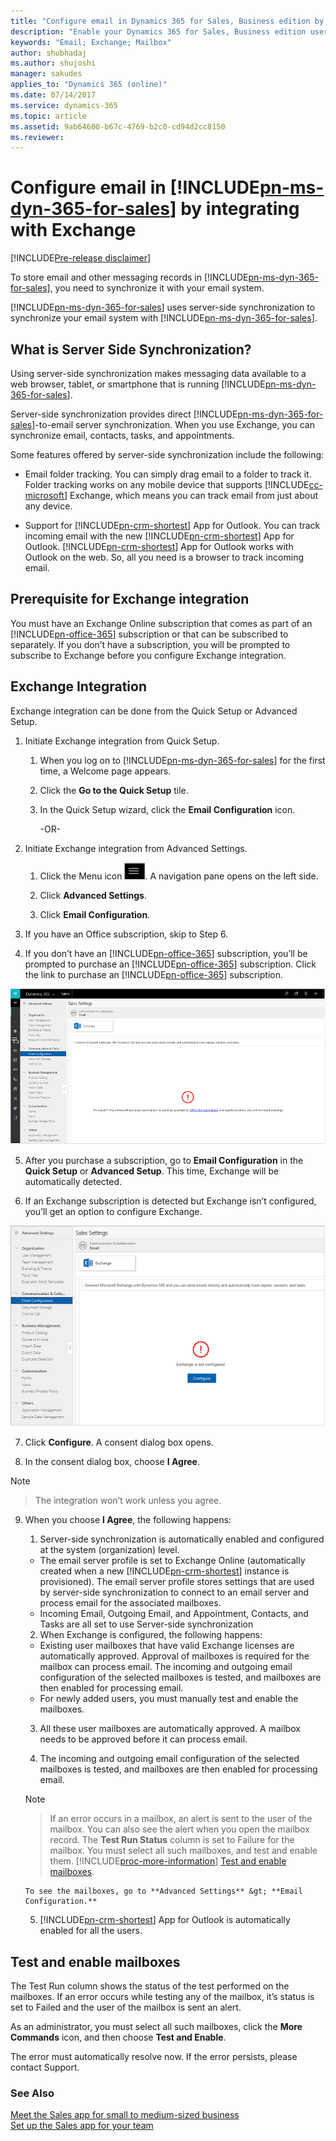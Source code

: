 ```yaml
---
title: "Configure email in Dynamics 365 for Sales, Business edition by integrating with Exchange | Microsoft Docs"
description: "Enable your Dynamics 365 for Sales, Business edition users to send and receive emails by integrating with Exchange."
keywords: "Email; Exchange; Mailbox"
author: shubhadaj
ms.author: shujoshi
manager: sakudes
applies_to: "Dynamics 365 (online)"
ms.date: 07/14/2017
ms.service: dynamics-365
ms.topic: article
ms.assetid: 9ab64600-b67c-4769-b2c0-cd94d2cc8150
ms.reviewer: 
---
```

# Configure email in [!INCLUDE[pn-ms-dyn-365-for-sales](../includes/pn-ms-dyn-365-for-sales.md)] by integrating with Exchange 

[!INCLUDE[Pre-release disclaimer](../includes/cc-beta-prerelease-disclaimer.md)]

To store email and other messaging records in [!INCLUDE[pn-ms-dyn-365-for-sales](../includes/pn-ms-dyn-365-for-sales.md)], you need to synchronize it with your email system.

[!INCLUDE[pn-ms-dyn-365-for-sales](../includes/pn-ms-dyn-365-for-sales.md)] uses server-side synchronization to synchronize your email system with [!INCLUDE[pn-ms-dyn-365-for-sales](../includes/pn-ms-dyn-365-for-sales.md)].

## What is Server Side Synchronization?

Using server-side synchronization makes messaging data available to a web browser, tablet, or smartphone that is running [!INCLUDE[pn-ms-dyn-365-for-sales](../includes/pn-ms-dyn-365-for-sales.md)].

Server-side synchronization provides direct [!INCLUDE[pn-ms-dyn-365-for-sales](../includes/pn-ms-dyn-365-for-sales.md)]-to-email server synchronization. When you use Exchange, you can synchronize email, contacts, tasks, and appointments.

Some features offered by server-side synchronization include the following:
 -   Email folder tracking. You can simply drag email to a folder to track it. Folder tracking works on any mobile device that supports [!INCLUDE[cc-microsoft](../includes/cc-microsoft.md)] Exchange, which means you can track email from just about any device.

 -   Support for [!INCLUDE[pn-crm-shortest](../includes/pn-crm-shortest.md)] App for Outlook. You can track incoming email with the new [!INCLUDE[pn-crm-shortest](../includes/pn-crm-shortest.md)] App for Outlook. [!INCLUDE[pn-crm-shortest](../includes/pn-crm-shortest.md)] App for Outlook works with Outlook on the web. So, all you need is a browser to track incoming email.

## Prerequisite for Exchange integration

You must have an Exchange Online subscription that comes as part of an [!INCLUDE[pn-office-365](../includes/pn-office-365.md)] subscription or that can be subscribed to separately. If you don’t have a subscription, you will be prompted to subscribe to Exchange before you configure Exchange integration.

## Exchange Integration 

Exchange integration can be done from the Quick Setup or Advanced Setup.

1.  Initiate Exchange integration from Quick Setup.

    1.  When you log on to [!INCLUDE[pn-ms-dyn-365-for-sales](../includes/pn-ms-dyn-365-for-sales.md)] for the first time, a Welcome page appears.

    2.  Click the **Go to the Quick Setup** tile.

    3.  In the Quick Setup wizard, click the **Email Configuration** icon.

         -OR-

2.  Initiate Exchange integration from Advanced Settings.

    1.  Click the Menu icon ![Menu icon](media/open-menu-icon.png "Open the Menu icon"). A navigation pane opens on the left side.

    2.  Click **Advanced Settings**.

    3.  Click **Email Configuration**.

3.  If you have an Office subscription, skip to Step 6.

4.  If you don’t have an [!INCLUDE[pn-office-365](../includes/pn-office-365.md)] subscription, you’ll be prompted to purchase an [!INCLUDE[pn-office-365](../includes/pn-office-365.md)] subscription. Click the link to purchase an [!INCLUDE[pn-office-365](../includes/pn-office-365.md)] subscription.

  ![Email configuration page in Advanced Settings](media/email-configuration-page-no-office-subscription.png "Email configuration page in Advanced Settings")  

5.  After you purchase a subscription, go to **Email Configuration** in the **Quick Setup** or **Advanced Setup**. This time, Exchange will be automatically detected.

6.  If an Exchange subscription is detected but Exchange isn’t configured, you’ll get an option to configure Exchange.

  ![Button to configure Exchange](media/configure-exchange.png "Button to configure Exchange")  

7.  Click **Configure**. A consent dialog box opens.
   
8.  In the consent dialog box, choose **I Agree**.

   > [!Note]
   
   > The integration won’t work unless you agree.

9.  When you choose **I Agree**, the following happens:

    1. Server-side synchronization is automatically enabled and configured at the system (organization) level.

     - The email server profile is set to Exchange Online (automatically created when a new [!INCLUDE[pn-crm-shortest](../includes/pn-crm-shortest.md)] instance is provisioned). The email server profile stores settings that are used by server-side synchronization to connect to an email server and process email for the associated mailboxes.
      - Incoming Email, Outgoing Email, and Appointment, Contacts, and Tasks are all set to use Server-side synchronization

    2.  When Exchange is configured, the following happens:

       - Existing user mailboxes that have valid Exchange licenses are automatically approved. Approval of mailboxes is required for the mailbox can process email. The incoming and outgoing email configuration of the selected mailboxes is tested, and mailboxes are then enabled for processing email.
       - For newly added users, you must manually test and enable the mailboxes.

    3.  All these user mailboxes are automatically approved. A mailbox needs to be approved before it can process email.

    4.  The incoming and outgoing email configuration of the selected mailboxes is tested, and mailboxes are then enabled for processing email.

       > [!Note]
       
       > If an error occurs in a mailbox, an alert is sent to the user of the mailbox. You can also see the alert when you open the mailbox record. The **Test Run Status** column is set to Failure for the mailbox. You must select all such mailboxes, and test and enable them. [!INCLUDE[proc-more-information](../includes/proc-more-information.md)] [Test and enable mailboxes](#test-and-enable-mailboxes).  

        To see the mailboxes, go to **Advanced Settings** &gt; **Email Configuration.**

    5.  [!INCLUDE[pn-crm-shortest](../includes/pn-crm-shortest.md)] App for Outlook is automatically enabled for all the users.

## Test and enable mailboxes

The Test Run column shows the status of the test performed on the mailboxes. If an error occurs while testing any of the mailbox, it’s status is set to Failed and the user of the mailbox is sent an alert.

As an administrator, you must select all such mailboxes, click the **More Commands** icon, and then choose **Test and Enable**.

The error must automatically resolve now. If the error persists, please contact Support.


### See Also
[Meet the Sales app for small to medium-sized business](introduction-dynamics-365-for-sales-business-edition.md)  
[Set up the Sales app for your team](set-up-sales-app-team.md)
